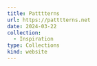 ```yaml
---
title: Patttterns
url: https://patttterns.net
date: 2024-03-22
collection:
  - Inspiration
type: Collections
kind: website
---
```


